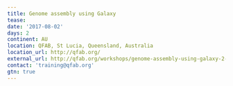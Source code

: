 ```yaml
---
title: Genome assembly using Galaxy 
tease: 
date: '2017-08-02'
days: 2
continent: AU
location: QFAB, St Lucia, Queensland, Australia
location_url: http://qfab.org/
external_url: http://qfab.org/workshops/genome-assembly-using-galaxy-2-3-aug-2017
contact: 'training@qfab.org'
gtn: true
---
```



